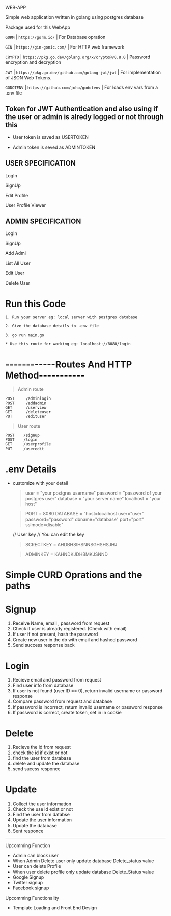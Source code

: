 
WEB-APP
 
Simple web application written in golang using postgres database


Package used for this WebApp

`GORM`        | `https://gorm.io/`                                 | For Database opration

`GIN`         | `https://gin-gonic.com/`                           | For HTTP web framework

`CRYPTO`      | `https://pkg.go.dev/golang.org/x/crypto@v0.8.0`    | Password encryption and decryption

`JWT`         | `https://pkg.go.dev/github.com/golang-jwt/jwt`     | For implementation of JSON Web Tokens.

`GODOTENV`    | `https://github.com/joho/godotenv`                 | For loads env vars from a .env file

## Token for JWT Authentication and also using if the user or admin is alredy logged or not through this

* User token is saved as USERTOKEN

* Admin token is seved as ADMINTOKEN

## USER SPECIFICATION

LogIn

SignUp

Edit Profile

User Profile Viewer

## ADMIN SPECIFICATION

LogIn

SignUp

Add Admi

List All User

Edit User

Delete User

# Run this Code

    1. Run your server eg: local server with postgres database

    2. Give the database details to .env file

    3. go run main.go

    * Use this route for working eg: localhost://8080/login

# ------------Routes And HTTP Method-----------

> Admin route

    POST     /adminlogin
	POST     /addadmin
	GET      /userview
	GET      /deleteuser
	PUT      /edituser

> User route

	POST    /signup
	POST    /login
	GET     /userprofile
    PUT     /useredit



# .env Details

* customize with your detail
    > user      = "your postgres username"
    > password  = "password of your postgres user"
    > database  = "your server name"
    > localhost = "your host"

    > PORT      = 8080
    > DATABASE  = "host=localhost user="user" password="password" dbname="database" port="port"             sslmode=disable"

    // User key
    // You can edit the key

    > SCRECTKEY = AHDBHSIHSNNSGHSHSJHJ

    > ADMINKEY  = KAHNDKJDHBMKJSNND


# Simple CURD Oprations and the paths

# Signup 

1. Receive Name, email , password from request
2. Check if user is already registered. (Check with email)
3. If user if not present, hash the password
4. Create new user in the db with email and hashed password
5. Send success response back

# Login

1. Recieve email and password from request
2. Find user info from database
3. If user is not found (user.ID == 0), return invalid username or password response
4. Compare password from request and database
5. If password is incorrect, return invalid username or password response
6. If password is correct, create token, set in in cookie

# Delete

1. Recieve the id from request
2. check the id if exist or not
3. find the user from database
4. delete and update the database
5. send sucess responce

# Update

1. Collect the user information
2. Check the use id exist or not
3. Find the user from databse
4. Update the user information
5. Update the database 
6. Sent responce


---------------------------------------------------------------------------------
Upcomming Function

 * Admin can block user
 * When Admin Delete user only update database Delete_status value
 * User can delete Profile
 * When user delete profile only update database Delete_Status value
 * Google Signup
 * Twitter signup
 * Facebook signup

Upcomming Functionality

 * Template Loading and Front End Design